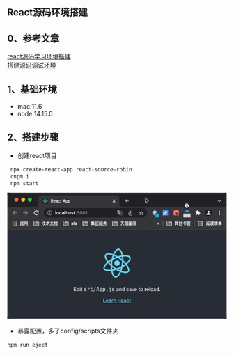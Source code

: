 ## React源码环境搭建
## 0、参考文章
[react源码学习环境搭建](https://segmentfault.com/a/1190000020239791)  
[搭建源码调试环境](https://github.com/neroneroffy/react-source-code-debug/blob/master/docs/setUpDebugEnv.md)

## 1、基础环境
+ mac:11.6
+ node:14.15.0

## 2、搭建步骤
+ 创建react项目
```
 npx create-react-app react-source-robin
 cnpm i
 npm start
```
![pic](./images/suc.jpg)

+ 暴露配置，多了config/scripts文件夹
```
npm run eject
```
